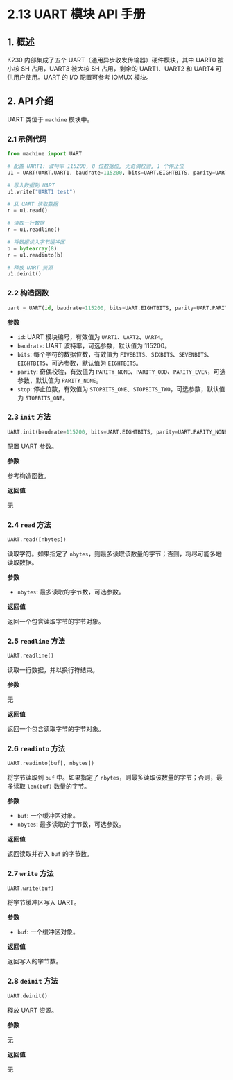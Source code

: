 # 2.13 UART 模块 API 手册

## 1. 概述

K230 内部集成了五个 UART（通用异步收发传输器）硬件模块，其中 UART0 被小核 SH 占用，UART3 被大核 SH 占用，剩余的 UART1、UART2 和 UART4 可供用户使用。UART 的 I/O 配置可参考 IOMUX 模块。

## 2. API 介绍

UART 类位于 `machine` 模块中。

### 2.1 示例代码

```python
from machine import UART

# 配置 UART1: 波特率 115200, 8 位数据位, 无奇偶校验, 1 个停止位
u1 = UART(UART.UART1, baudrate=115200, bits=UART.EIGHTBITS, parity=UART.PARITY_NONE, stop=UART.STOPBITS_ONE)

# 写入数据到 UART
u1.write("UART1 test")

# 从 UART 读取数据
r = u1.read()

# 读取一行数据
r = u1.readline()

# 将数据读入字节缓冲区
b = bytearray(8)
r = u1.readinto(b)

# 释放 UART 资源
u1.deinit()
```

### 2.2 构造函数

```python
uart = UART(id, baudrate=115200, bits=UART.EIGHTBITS, parity=UART.PARITY_NONE, stop=UART.STOPBITS_ONE)
```

**参数**

- `id`: UART 模块编号，有效值为 `UART1`、`UART2`、`UART4`。
- `baudrate`: UART 波特率，可选参数，默认值为 115200。
- `bits`: 每个字符的数据位数，有效值为 `FIVEBITS`、`SIXBITS`、`SEVENBITS`、`EIGHTBITS`，可选参数，默认值为 `EIGHTBITS`。
- `parity`: 奇偶校验，有效值为 `PARITY_NONE`、`PARITY_ODD`、`PARITY_EVEN`，可选参数，默认值为 `PARITY_NONE`。
- `stop`: 停止位数，有效值为 `STOPBITS_ONE`、`STOPBITS_TWO`，可选参数，默认值为 `STOPBITS_ONE`。

### 2.3 `init` 方法

```python
UART.init(baudrate=115200, bits=UART.EIGHTBITS, parity=UART.PARITY_NONE, stop=UART.STOPBITS_ONE)
```

配置 UART 参数。

**参数**

参考构造函数。

**返回值**

无

### 2.4 `read` 方法

```python
UART.read([nbytes])
```

读取字符。如果指定了 `nbytes`，则最多读取该数量的字节；否则，将尽可能多地读取数据。

**参数**

- `nbytes`: 最多读取的字节数，可选参数。

**返回值**

返回一个包含读取字节的字节对象。

### 2.5 `readline` 方法

```python
UART.readline()
```

读取一行数据，并以换行符结束。

**参数**

无

**返回值**

返回一个包含读取字节的字节对象。

### 2.6 `readinto` 方法

```python
UART.readinto(buf[, nbytes])
```

将字节读取到 `buf` 中。如果指定了 `nbytes`，则最多读取该数量的字节；否则，最多读取 `len(buf)` 数量的字节。

**参数**

- `buf`: 一个缓冲区对象。
- `nbytes`: 最多读取的字节数，可选参数。

**返回值**

返回读取并存入 `buf` 的字节数。

### 2.7 `write` 方法

```python
UART.write(buf)
```

将字节缓冲区写入 UART。

**参数**

- `buf`: 一个缓冲区对象。

**返回值**

返回写入的字节数。

### 2.8 `deinit` 方法

```python
UART.deinit()
```

释放 UART 资源。

**参数**

无

**返回值**

无
